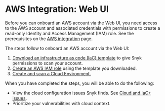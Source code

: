 # AWS Integration: Web UI

Before you can onboard an AWS account via the Web UI, you need access to the AWS account and associated credentials with permissions to create a read-only Identity and Access Management (IAM) role. See the prerequisites on the [AWS integration](../) page.

The steps follow to onboard an AWS account via the Web UI:

1. [Download an infrastructure as code (IaC) template](step-1-download-iam-role-iac-template-web-ui.md) to give Snyk permissions to scan your account.
2. [Create an AWS IAM role](step-2-create-the-snyk-iam-role.md) using the template you downloaded.
3. [Create and scan a Cloud Environment.](step-3-create-and-scan-a-snyk-cloud-environment-web-ui.md)

When you have completed the steps, you will be able to do the following:

* View the cloud configuration issues Snyk finds. See [Cloud and IaC+ issues](../../../../scan-using-snyk/scan-infrastructure/getting-started-with-iac+-and-cloud-scans/cloud-and-integrated-iac-issues/).
* Prioritize your vulnerabilities with cloud context.
